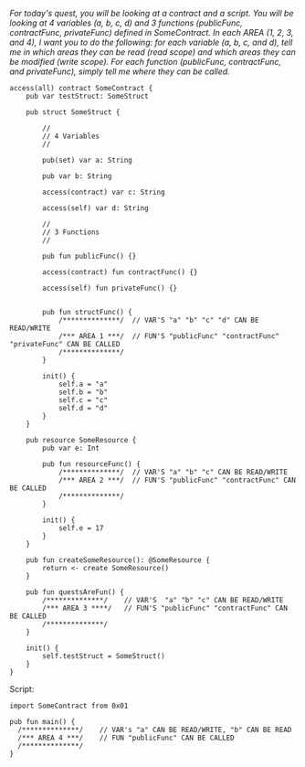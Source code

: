 *For today's quest, you will be looking at a contract and a script. You will be looking at 4 variables (a, b, c, d) and 3 functions (publicFunc, contractFunc, privateFunc) defined in SomeContract. In each AREA (1, 2, 3, and 4), I want you to do the following: for each variable (a, b, c, and d), tell me in which areas they can be read (read scope) and which areas they can be modified (write scope). For each function (publicFunc, contractFunc, and privateFunc), simply tell me where they can be called.*

    access(all) contract SomeContract {
        pub var testStruct: SomeStruct

        pub struct SomeStruct {

            //
            // 4 Variables
            //

            pub(set) var a: String

            pub var b: String

            access(contract) var c: String

            access(self) var d: String

            //
            // 3 Functions
            //

            pub fun publicFunc() {}

            access(contract) fun contractFunc() {}

            access(self) fun privateFunc() {}


            pub fun structFunc() {
                /**************/  // VAR'S "a" "b" "c" "d" CAN BE READ/WRITE
                /*** AREA 1 ***/  // FUN'S "publicFunc" "contractFunc" "privateFunc" CAN BE CALLED
                /**************/
            }

            init() {
                self.a = "a"
                self.b = "b"
                self.c = "c"
                self.d = "d"
            }
        }

        pub resource SomeResource {
            pub var e: Int

            pub fun resourceFunc() {
                /**************/  // VAR'S "a" "b" "c" CAN BE READ/WRITE
                /*** AREA 2 ***/  // FUN'S "publicFunc" "contractFunc" CAN BE CALLED
                /**************/
            }

            init() {
                self.e = 17
            }
        }

        pub fun createSomeResource(): @SomeResource {
            return <- create SomeResource()
        }

        pub fun questsAreFun() {
            /**************/    // VAR'S  "a" "b" "c" CAN BE READ/WRITE
            /*** AREA 3 ****/   // FUN'S "publicFunc" "contractFunc" CAN BE CALLED
            /**************/
        }

        init() {
            self.testStruct = SomeStruct()
        }
    }
    
Script:

    import SomeContract from 0x01

    pub fun main() {
      /**************/    // VAR's "a" CAN BE READ/WRITE, "b" CAN BE READ
      /*** AREA 4 ***/    // FUN "publicFunc" CAN BE CALLED
      /**************/
    }
